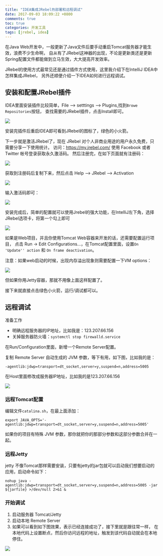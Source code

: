 ```yaml
---
title: "IDEA集成JRebel热部署和远程调试"
date: 2017-09-03 18:09:22 +0800
comments: true
toc: true
categories: 开发工具
tags: [jrebel, idea]
---
```


在Java Web开发中，一般更新了Java文件后要手动重启Tomcat服务器才能生效，浪费不少生命啊，
自从有了JRebel这神器的出现，不论是更新类还是更新Spring配置文件都能做到立马生效，大大提高开发效率。

JRebel的使用方式最常见还是通过插件方式使用，这里我介绍下在IntelliJ IDEA中怎样集成JRebel，
另外还顺便介绍一下IDEA如何进行远程调试。<!--more-->

## 安装和配置JRebel插件

IDEA里面安装插件比较简单，File --> setttings --> Plugins,找到`Browe Repositories`按钮，
查找需要的JRebel插件，点击Install即可。

![](https://xnstatic-1253397658.file.myqcloud.com/jrebel01.png)

安装完插件后重启IDEA即可看到JRebel的图标了，绿色的小火箭。

下一步就是激活JRebel了，现在 JRebel 对个人非商业用途的用户永久免费，只需要分享一下使用统计。
访问：https://my.jrebel.com/ 使用 Facebook 或者 Twitter 帐号登录获取永久激活码。
然后注册完，在如下页面就有注册码：

![](https://xnstatic-1253397658.file.myqcloud.com/jrebel02.png)

获取到注册码后复制下来，然后点击 Help --> JRebel --> Activation

![](https://xnstatic-1253397658.file.myqcloud.com/jrebel03.png)

输入激活码即可：

![](https://xnstatic-1253397658.file.myqcloud.com/jrebel04.png)

安装完成后，简单的配置就可以使用Jrebel的强大功能，在IntelliJ左下角，选择JRebel选项卡，将第一个勾上即可

![](https://xnstatic-1253397658.file.myqcloud.com/jrebel05.png)

如果是Web项目，并且你使用Tomcat Web容器来开发的话，还需要配置运行项目，
点击 Run -> Edit Configurations...，在Tomcat配置里面，设置`On 'Update'' action` 和 `On frame deactivation`。

注意：如果web启动的时候，出现内存溢出现象则需要配置一下VM options：

![](https://xnstatic-1253397658.file.myqcloud.com/jrebel06.png)

但如果你用Jetty容器，那就不用像上面这样配置了。

接下来就直接点击绿色小火箭，运行/调试都可以。

## 远程调试

准备工作

* 明确远程服务器的IP地址，比如我是：123.207.66.156
* 关掉服务器防火墙：`systemctl stop firewalld.service`

在Run/Configuration里面，新增一个Remote Server配置。

复制 Remote Server 自动生成的 JVM 参数，等下有用，如下图，比如我的是：
```
-agentlib:jdwp=transport=dt_socket,server=y,suspend=n,address=5005
```

在Host里面修改成服务器IP地址，比如我的是123.207.66.156

![](https://xnstatic-1253397658.file.myqcloud.com/jrebel09.png)


### 远程Tomcat配置

编辑文件`catalina.sh`，在最上面添加：
```
export JAVA_OPTS='-agentlib:jdwp=transport=dt_socket,server=y,suspend=n,address=5005'
```

如果你的项目有特殊 JVM 参数，那你就把你的那部分参数和这部分参数合并在一起。

### 远程Jetty

jetty 不像Tomcat那样需要安装，只要有jetty的jar包就可以启动我们想要启动的应用，启动命令如下：
```
nohup java -agentlib:jdwp=transport=dt_socket,server=y,suspend=n,address=5005 -jar ${jarfile} >/dev/null 2>&1 &
```

### 开始调试

1. 启动服务器 Tomcat/Jetty
2. 启动本地 Remote Server
3. 如果可以看到如下图效果，表示已经连接成功了，接下里就是跟往常一样，
在本地代码上设置断点，然后你访问远程的地址，触发到该代码自动就会在本地停住。

![](https://xnstatic-1253397658.file.myqcloud.com/jrebel10.png)

